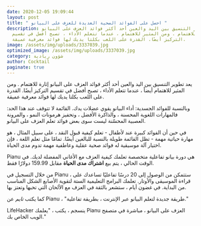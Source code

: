```yaml
---
date: 2020-12-05 19:09:44
layout: post
title: " احصل على الفوائد الصحية العديدة للعزف على البيانو "
description: يعد تطوير التنسيق بين اليد والعين أحد أكثر فوائد العزف على البيانو
  إثارة للاهتمام . ومن المثير للاهتمام ، عندما تتعلم الأداء ، تصبح أفضل في تقسيم
  التركيز أيضًا. القدرة على اللعب بكلتا يديك لها فوائد معرفية عميقة.
image: /assets/img/uploads/3337039.jpg
optimized_image: /assets/img/uploads/3337039.jpg
category: شؤون ريادية
author: Cocktail
paginate: true
---
```

يعد تطوير التنسيق بين اليد والعين أحد أكثر فوائد العزف على البيانو إثارة للاهتمام . ومن المثير للاهتمام أيضاً ، عندما تتعلم الأداء ، تصبح أفضل في تقسيم التركيز أيضًا. القدرة على اللعب بكلتا يديك لها فوائد معرفية عميقة.

وبالنسبة للفوائد الجسدية: أداء البيانو يقوي عضلات يدك. القائمة لا تتوقف عند هذا الحد: فالمهارات اللغوية المحسنة ، والذاكرة الأفضل ، وتحفيز هرمونات النمو ، والمرونة العصبية المحسّنة ليست سوى بعض فوائد تعلم العزف على البيانو.

في حين أن الفوائد كبيرة عند لأطفال - تعلم كيفية قبول النقد ، على سبيل المثال ، هو مهارة حياتية مهمة - تظل القائمة طويلة بالنسبة للبالغين أيضًا. تمامًا مثل تعلم اللغة ، فإن اختيار آلة موسيقية له فوائد صحية عقلية وعاطفية مهمة تدوم مدى الحياة.

Pianu هي دورة بيانو تفاعلية متخصصة تعلمك كيفية العزف مع الأغاني المفضلة لديك. في الوقت الحالي ، يتم بيع **اشتراك مدى الحياة** مقابل 159.99 دولارًا فقط.

من خلال التسجيل في Pianu ، ستتمكن من الوصول إلى 20 درسًا تفاعليًا تساعدك على قراءة الموسيقى والأوتار. تعلمك البرامج التعليمية الستة لتقوية الأصابع الشكل المناسب من البداية. في غضون أيام ، ستشعر بالثقة في العزف مع الألحان التي تحبها وتعتز بها.

كما يكتب *تايم* عن Pianu ، "طريقة جديدة لتعلم البيانو عبر الإنترنت ، بطريقة تفاعلية." 

LifeHacker ينسجم ، يكتب ، "يعلمك Pianu العزف على البيانو ، مباشرة في متصفح الويب الخاص بك."